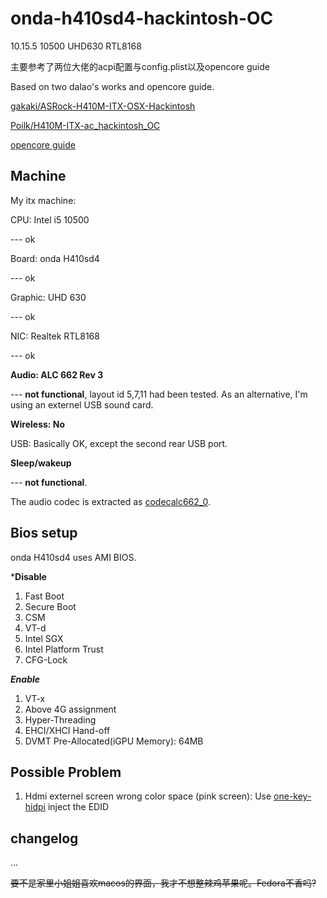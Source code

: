 # onda-h410sd4-hackintosh-OC

10.15.5 10500 UHD630 RTL8168

主要参考了两位大佬的acpi配置与config.plist以及opencore guide

Based on two dalao's works and opencore guide.

[gakaki/ASRock-H410M-ITX-OSX-Hackintosh](https://github.com/gakaki/ASRock-H410M-ITX-OSX-Hackintosh)

[Poilk/H410M-ITX-ac_hackintosh_OC](https://github.com/Poilk/H410M-ITX-ac_hackintosh_OC)

[opencore guide](https://dortania.github.io/OpenCore-Desktop-Guide/config.plist/comet-lake.html)

## Machine

My itx machine:

CPU: Intel i5 10500

--- ok

Board: onda H410sd4

--- ok

Graphic: UHD 630

--- ok

NIC: Realtek RTL8168

--- ok

**Audio: ALC 662 Rev 3**

--- **not functional**, layout id 5,7,11 had been tested. As an alternative, I'm using an externel USB sound card.

**Wireless: No**

USB: Basically OK, except the second rear USB port.

**Sleep/wakeup**

--- **not functional**.

The audio codec is extracted as [codecalc662_0](./codecalc662_0).

## Bios setup

onda H410sd4 uses AMI BIOS.

***Disable**
1. Fast Boot
2. Secure Boot
3. CSM
4. VT-d
5. Intel SGX
6. Intel Platform Trust
7. CFG-Lock

***Enable***

1. VT-x
2. Above 4G assignment
3. Hyper-Threading
4. EHCI/XHCI Hand-off
5. DVMT Pre-Allocated(iGPU Memory): 64MB

## Possible Problem

1. Hdmi externel screen wrong color space (pink screen): Use [one-key-hidpi](https://github.com/xzhih/one-key-hidpi) inject the EDID

## changelog

...

~~要不是家里小姐姐喜欢macos的界面，我才不想整辣鸡苹果呢。Fedora不香吗?~~
